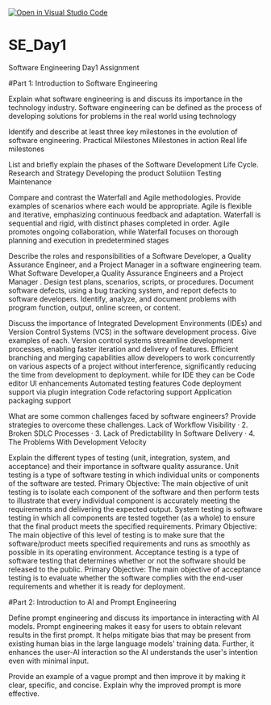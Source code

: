 [![Open in Visual Studio Code](https://classroom.github.com/assets/open-in-vscode-2e0aaae1b6195c2367325f4f02e2d04e9abb55f0b24a779b69b11b9e10269abc.svg)](https://classroom.github.com/online_ide?assignment_repo_id=15573871&assignment_repo_type=AssignmentRepo)
# SE_Day1
Software Engineering Day1 Assignment

#Part 1: Introduction to Software Engineering

Explain what software engineering is and discuss its importance in the technology industry.
Software engineering can be defined as the process of developing solutions for problems in the real world using technology

Identify and describe at least three key milestones in the evolution of software engineering.
Practical Milestones
Milestones in action 
Real life milestones

List and briefly explain the phases of the Software Development Life Cycle.
Research and Strategy
Developing the product
Solutiion
Testing 
Maintenance

Compare and contrast the Waterfall and Agile methodologies. Provide examples of scenarios where each would be appropriate.
Agile is flexible and iterative, emphasizing continuous feedback and adaptation. Waterfall is sequential and rigid, with distinct phases completed in order. Agile promotes ongoing collaboration, while Waterfall focuses on thorough planning and execution in predetermined stages

Describe the roles and responsibilities of a Software Developer, a Quality Assurance Engineer, and a Project Manager in a software engineering team.
What Software Developer,a Quality Assurance Engineers and a Project Manager . Design test plans, scenarios, scripts, or procedures. Document software defects, using a bug tracking system, and report defects to software developers. Identify, analyze, and document problems with program function, output, online screen, or content.

Discuss the importance of Integrated Development Environments (IDEs) and Version Control Systems (VCS) in the software development process. Give examples of each.
Version control systems streamline development processes, enabling faster iteration and delivery of features. Efficient branching and merging capabilities allow developers to work concurrently on various aspects of a project without interference, significantly reducing the time from development to deployment. while for IDE they can be Code editor UI enhancements Automated testing features Code deployment support via plugin integration Code refactoring support Application packaging support

What are some common challenges faced by software engineers? Provide strategies to overcome these challenges.
Lack of Workflow Visibility · 2. Broken SDLC Processes · 3. Lack of Predictability In Software Delivery · 4. The Problems With Development Velocity

Explain the different types of testing (unit, integration, system, and acceptance) and their importance in software quality assurance.
Unit testing is a type of software testing in which individual units or components of the software are tested.
Primary Objective: The main objective of unit testing is to isolate each component of the software and then perform tests to illustrate that every individual component is accurately meeting the requirements and delivering the expected output.
System testing is software testing in which all components are tested together (as a whole) to ensure that the final product meets the specified requirements.
Primary Objective: The main objective of this level of testing is to make sure that the software/product meets specified requirements and runs as smoothly as possible in its operating environment. 
Acceptance testing is a type of software testing that determines whether or not the software should be released to the public.
Primary Objective: The main objective of acceptance testing is to evaluate whether the software complies with the end-user requirements and whether it is ready for deployment.

#Part 2: Introduction to AI and Prompt Engineering


Define prompt engineering and discuss its importance in interacting with AI models.
Prompt engineering makes it easy for users to obtain relevant results in the first prompt. It helps mitigate bias that may be present from existing human bias in the large language models' training data. Further, it enhances the user-AI interaction so the AI understands the user's intention even with minimal input.


Provide an example of a vague prompt and then improve it by making it clear, specific, and concise. Explain why the improved prompt is more effective.
